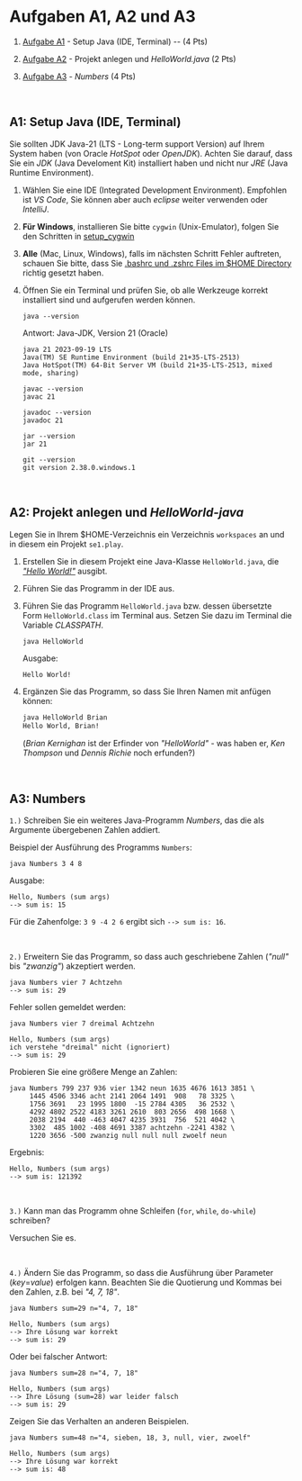 <!-- check-out single branch from repo:
        git clone -b a123 --single-branch https://github.com/sgra64/se1.play.git
 -->

# Aufgaben A1, A2 und A3


1. [Aufgabe A1](#a1-setup-java-ide-terminal) - Setup Java (IDE, Terminal) -- (4 Pts)

1. [Aufgabe A2](#a2-projekt-anlegen-und-helloworld-java) - Projekt anlegen und *HelloWorld.java* (2 Pts)

1. [Aufgabe A3](#a3-numbers) - *Numbers* (4 Pts)


&nbsp;

## A1: Setup Java (IDE, Terminal)

Sie sollten JDK Java-21 (LTS - Long-term support Version) auf Ihrem System haben
(von Oracle *HotSpot* oder *OpenJDK*). Achten Sie darauf, dass Sie ein *JDK*
(Java Develoment Kit) installiert haben und nicht nur *JRE* (Java Runtime Environment).

1. Wählen Sie eine IDE (Integrated Development Environment). Empfohlen ist *VS Code*,
    Sie können aber auch *eclipse* weiter verwenden oder *IntelliJ*.

1. **Für Windows**, installieren Sie bitte `cygwin` (Unix-Emulator), folgen Sie den Schritten in
    [setup_cygwin](https://github.com/sgra64/markup/blob/main/setup_cygwin/README.md)

1. **Alle** (Mac, Linux, Windows), falls im nächsten Schritt Fehler auftreten,
    schauen Sie bitte, dass Sie
    [.bashrc und .zshrc Files im $HOME Directory](https://github.com/sgra64/markup/tree/main/setup_rcfiles)
    richtig gesetzt haben.

1. Öffnen Sie ein Terminal und prüfen Sie, ob alle Werkzeuge korrekt installiert sind
    und aufgerufen werden können.

    ```
    java --version
    ```
    Antwort: Java-JDK, Version 21 (Oracle)
    ```
    java 21 2023-09-19 LTS
    Java(TM) SE Runtime Environment (build 21+35-LTS-2513)
    Java HotSpot(TM) 64-Bit Server VM (build 21+35-LTS-2513, mixed mode, sharing)
    ```

    ```
    javac --version
    javac 21
    ```

    ```
    javadoc --version
    javadoc 21
    ```

    ```
    jar --version
    jar 21
    ```

    ```
    git --version
    git version 2.38.0.windows.1
    ```


&nbsp;

## A2: Projekt anlegen und *HelloWorld-java*

Legen Sie in Ihrem $HOME-Verzeichnis ein Verzeichnis `workspaces` an und
in diesem ein Projekt `se1.play`.

1. Erstellen Sie in diesem Projekt eine Java-Klasse `HelloWorld.java`, die
    [*"Hello World!"*](https://en.wikipedia.org/wiki/%22Hello,_World!%22_program)
    ausgibt.

1. Führen Sie das Programm in der IDE aus.

1. Führen Sie das Programm `HelloWorld.java` bzw. dessen übersetzte Form
    `HelloWorld.class` im Terminal aus.
    Setzen Sie dazu im Terminal die Variable *CLASSPATH*.

    ```sh
    java HelloWorld
    ```
    Ausgabe:
    ```
    Hello World!
    ```

1. Ergänzen Sie das Programm, so dass Sie Ihren Namen mit anfügen können:

    ```sh
    java HelloWorld Brian
    Hello World, Brian!
    ```
    (*Brian Kernighan* ist der Erfinder von *"HelloWorld"* - was haben er,
     *Ken Thompson* und *Dennis Richie* noch erfunden?)


&nbsp;

## A3: Numbers

`1.)` Schreiben Sie ein weiteres Java-Programm *Numbers*, das die als Argumente
übergebenen Zahlen addiert.

Beispiel der Ausführung des Programms `Numbers`:

```
java Numbers 3 4 8
```

Ausgabe:

```
Hello, Numbers (sum args)
--> sum is: 15
```

Für die Zahenfolge: `3 9 -4 2 6` ergibt sich `--> sum is: 16`.


&nbsp;

`2.)` Erweitern Sie das Programm, so dass auch geschriebene Zahlen (*"null"* bis *"zwanzig"*)
akzeptiert werden.

```
java Numbers vier 7 Achtzehn
--> sum is: 29
```

Fehler sollen gemeldet werden:

```
java Numbers vier 7 dreimal Achtzehn
```

```
Hello, Numbers (sum args)
ich verstehe "dreimal" nicht (ignoriert)
--> sum is: 29
```

Probieren Sie eine größere Menge an Zahlen:

```
java Numbers 799 237 936 vier 1342 neun 1635 4676 1613 3851 \
     1445 4506 3346 acht 2141 2064 1491  908   78 3325 \
     1756 3691   23 1995 1800  -15 2784 4305   36 2532 \
     4292 4802 2522 4183 3261 2610  803 2656  498 1668 \
     2038 2194  440 -463 4047 4235 3931  756  521 4042 \
     3302  485 1002 -408 4691 3387 achtzehn -2241 4382 \
     1220 3656 -500 zwanzig null null null zwoelf neun
```

Ergebnis:

```
Hello, Numbers (sum args)
--> sum is: 121392
```


&nbsp;

`3.)` Kann man das Programm ohne Schleifen (`for`, `while`, `do-while`) schreiben?

Versuchen Sie es.


&nbsp;

`4.)` Ändern Sie das Programm, so dass die Ausführung über Parameter (*key*=*value*)
erfolgen kann. Beachten Sie die Quotierung und Kommas bei den Zahlen, z.B. bei *"4, 7, 18"*.

```
java Numbers sum=29 n="4, 7, 18"
```

```
Hello, Numbers (sum args)
--> Ihre Lösung war korrekt
--> sum is: 29
```

Oder bei falscher Antwort:

```
java Numbers sum=28 n="4, 7, 18"
```

```
Hello, Numbers (sum args)
--> Ihre Lösung (sum=28) war leider falsch
--> sum is: 29
```

Zeigen Sie das Verhalten an anderen Beispielen.

```
java Numbers sum=48 n="4, sieben, 18, 3, null, vier, zwoelf"
```

```
Hello, Numbers (sum args)
--> Ihre Lösung war korrekt
--> sum is: 48
```
